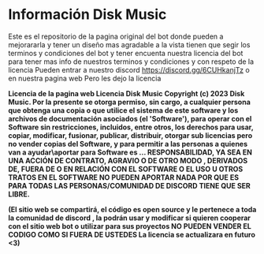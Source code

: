 # Información Disk Music
Este es el repositorio de la pagina original del bot donde pueden a mejorararla y tener un diseño mas agradable a la vista 
tienen que segir los terminos y condiciones del bot y tener encuenta nuestra licencia del bot 
para tener mas info de nuestros terminos y condiciones y con respeto de la licencia 
Pueden entrar a nuestro discord https://discord.gg/6CUHkanjTz
o en nuestra pagina web Pero les dejo la licencia 


**Licencia de la pagina web
Licencia Disk Music
Copyright (c) 2023 Disk Music.
Por la presente se otorga permiso, sin cargo, a cualquier persona que obtenga una copia o que utilice el sistema
de este software y los archivos de documentación asociados (el 'Software'), para operar
con el Software sin restricciones, incluidos, entre otros, los derechos
para usar, copiar, modificar, fusionar, publicar, distribuir, otorgar sub licencias pero no vender
copias del Software, y para permitir a las personas a quienes van a ayudar\aportar para Software es
... RESPONSABILIDAD, YA SEA EN UNA ACCIÓN DE CONTRATO, AGRAVIO O DE OTRO MODO , DERIVADOS DE,
FUERA DE O EN RELACIÓN CON EL SOFTWARE O EL USO U OTROS TRATOS EN EL SOFTWARE NO PUEDEN APORTAR NADA POR QUE ES PARA TODAS LAS PERSONAS/COMUNIDAD DE DISCORD TIENE QUE SER LIBRE.**

**(El sitio web se compartirá, el código es open source y le pertenece a toda la comunidad de discord , la podrán usar y modificar si quieren cooperar con el sitio web bot o utilizar para sus proyectos NO PUEDEN VENDER EL CODIGO COMO SI FUERA DE USTEDES La licencia se actualizara en futuro <3)**

